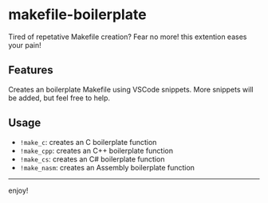 # makefile-boilerplate

Tired of repetative Makefile creation? Fear no more! this extention eases your pain! 

## Features

Creates an boilerplate Makefile using VSCode snippets. More snippets will be added, but feel free to help.

## Usage

* `!make_c`: creates an C boilerplate function
* `!make_cpp`: creates an C++ boilerplate function
* `!make_cs`: creates an C# boilerplate function
* `!make_nasm`: creates an Assembly boilerplate function


-----------------------------------------------------------------------------------------------------------

enjoy!
